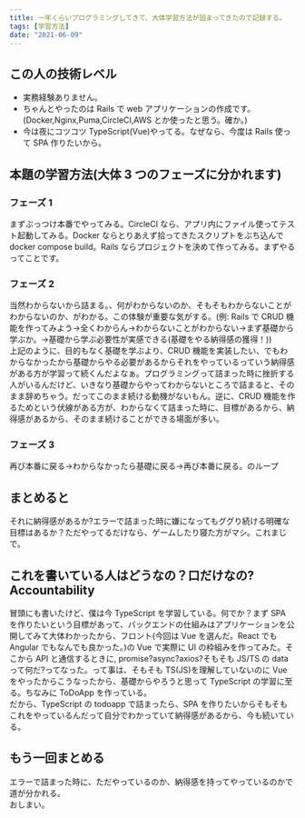 ```yaml
---
title: 一年くらいプログラミングしてきて、大体学習方法が固まってきたので記録する。
tags: [学習方法]
date: "2021-06-09"
---
```


## この人の技術レベル

- 実務経験ありません。
- ちゃんとやったのは Rails で web アプリケーションの作成です。(Docker,Nginx,Puma,CircleCI,AWS とか使ったと思う。確か。)
- 今は夜にコツコツ TypeScript(Vue)やってる。なぜなら、今度は Rails 使って SPA 作りたいから。
  <br>

## 本題の学習方法(大体 3 つのフェーズに分かれます)

### フェーズ 1

まずぶっつけ本番でやってみる。CircleCI なら、アプリ内にファイル使ってテスト起動してみる。Docker ならとりあえず拾ってきたスクリプトをぶち込んで docker compose build。Rails ならプロジェクトを決めて作ってみる。まずやるってことです。

### フェーズ 2

当然わからないから詰まる。、何がわからないのか、そもそもわからないことがわからないのか、がわかる。この体験が重要な気がする。(例: Rails で CRUD 機能を作ってみよう->全くわからん->わからないことがわからない->まず基礎から学ぶか。->基礎から学ぶ必要性が実感できる(基礎をやる納得感の獲得！))<br>
上記のように、目的もなく基礎を学ぶより、CRUD 機能を実装したい、でもわからなかったから基礎からやる必要があるからそれをやっているっていう納得感がある方が学習って続くんだよなぁ。プログラミングって詰まった時に挫折する人がいるんだけど、いきなり基礎からやってわからないところで詰まると、そのまま辞めちゃう。だってこのまま続ける動機がないもん。逆に、CRUD 機能を作るためという伏線がある方が、わからなくて詰まった時に、目標があるから、納得感があるから、そのまま続けることができる場面が多い。

### フェーズ 3

再び本番に戻る->わからなかったら基礎に戻る->再び本番に戻る。のループ

## まとめると

それに納得感があるか?エラーで詰まった時に嫌になってもググり続ける明確な目標はあるか？ただやってるだけなら、ゲームしたり寝た方がマシ。これまじで。

## これを書いている人はどうなの？口だけなの?Accountability

冒頭にも書いたけど、僕は今 TypeScript を学習している。何でか？まず SPA を作りたいという目標があって、バックエンドの仕組みはアプリケーションを公開してみて大体わかったから、フロント(今回は Vue を選んだ。React でも Angular でもなんでも良かった。)の Vue で実際に UI の枠組みを作ってみた。そこから API と通信するときに,
promise?async?axios?そもそも JS/TS の data って何だ?ってなった。って事は、そもそも TS(JS)を理解していないのに Vue をやったからこうなったから、基礎からやろうと思って TypeScript の学習に至る。ちなみに ToDoApp を作っている。<br>
だから、TypeScript の todoapp で詰まったら、SPA を作りたいからそもそもこれをやっているんだって自分でわかっていて納得感があるから、今も続いている。

## もう一回まとめる

エラーで詰まった時に、ただやっているのか、納得感を持ってやっているのかで道が分かれる。<br>
おしまい。
